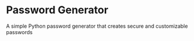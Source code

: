 # Password Generator
A simple Python password generator that creates secure and customizable passwords
